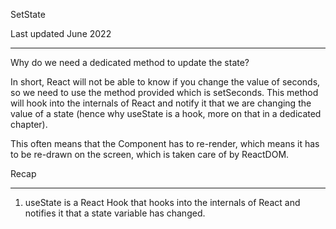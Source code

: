 SetState 

Last updated June 2022
****

Why do we need a dedicated method to update the state?

In short, React will not be able to know if you change the value of seconds, so we need to use the method provided which is setSeconds.
This method will hook into the internals of React and notify it that we are changing the value of a state (hence why useState is a hook, more on that in a dedicated chapter).

This often means that the Component has to re-render, which means it has to be re-drawn on the screen, which is taken care of by ReactDOM.

Recap
***
1. useState is a React Hook that hooks into the internals of React and notifies it that a state variable has changed.

